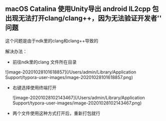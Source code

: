 ## macOS Catalina 使用Unity导出 android IL2cpp 包出现无法打开clang/clang++，因为无法验证开发者'' 问题

这个问题是由于ndk里的clang和clang++导致的

解决办法：

- 前往ndk里的clang 文件所在目录

![image-20201028101618857](/Users/admin/Library/Application Support/typora-user-images/image-20201028101618857.png)

- 右键选择使用终端打开

  ![image-20201028102143467](/Users/admin/Library/Application Support/typora-user-images/image-20201028102143467.png)

- 两个文件使用这种方式打开后，重新打包就行

